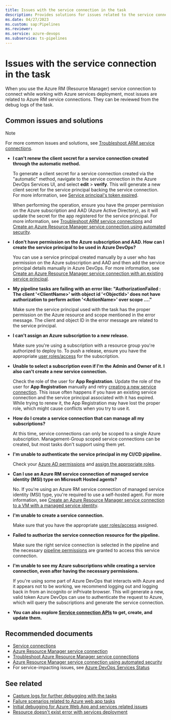 ```yaml
---
title: Issues with the service connection in the task
description: Provides solutions for issues related to the service connection in the task.
ms.date: 04/27/2023
ms.custom: sap:Pipelines
ms.reviewer: 
ms.service: azure-devops
ms.subservice: ts-pipelines
---
```

# Issues with the service connection in the task

When you use the Azure RM (Resource Manager) service connection to connect while working with Azure services deployment, most issues are related to Azure RM service connections. They can be reviewed from the debug logs of the task.

## Common issues and solutions

> [!NOTE]
> For more common issues and solutions, see [Troubleshoot ARM service connections](/azure/devops/pipelines/release/azure-rm-endpoint).

- **I can't renew the client secret for a service connection created through the automatic method.**

  To generate a client secret for a service connection created via the "automatic" method, navigate to the service connection in the Azure DevOps Services UI, and select **edit** > **verify**. This will generate a new client secret for the service principal backing the service connection. For more information, see [Service principal's token expired](/azure/devops/pipelines/release/azure-rm-endpoint#service-principals-token-expired).

  When performing the operation, ensure you have the proper permission on the Azure subscription and AAD (Azure Active Directory), as it will update the secret for the app registered for the service principal. For more information, see [Troubleshoot ARM service connections](/azure/devops/pipelines/release/azure-rm-endpoint#what-happens-when-you-create-a-resource-manager-service-connection) and [Create an Azure Resource Manager service connection using automated security](/azure/devops/pipelines/library/connect-to-azure#create-an-azure-resource-manager-service-connection-using-automated-security).

- **I don't have permission on the Azure subscription and AAD. How can I create the service principal to be used in Azure DevOps?**

  You can use a service principal created manually by a user who has permission on the Azure subscription and AAD and then add the service principal details manually in Azure DevOps. For more information, see [Create an Azure Resource Manager service connection with an existing service principal](/azure/devops/pipelines/library/connect-to-azure#create-an-azure-resource-manager-service-connection-with-an-existing-service-principal).

- **My pipeline tasks are failing with an error like: "AuthorizationFailed : The client '\<ClientName\>' with object id '\<ObjectId\>' does not have authorization to perform action '\<ActionName\>' over scope …."**

  Make sure the service principal used with the task has the proper permission on the Azure resource and scope mentioned in the error message. The client and object ID in the error message are related to the service principal.

- **I can't assign an Azure subscription to a new release.**

  Make sure you're using a subscription with a resource group you're authorized to deploy to. To push a release, ensure you have the appropriate [user roles/access](/azure/role-based-access-control/rbac-and-directory-admin-roles) for the subscription.  

- **Unable to select a subscription even if I'm the Admin and Owner of it. I also can't create a new service connection.**

  Check the role of the user for **App Registration**. Update the role of the user for **App Registration** manually and retry [creating a new service connection](/azure/devops/pipelines/library/service-endpoints). This issue often happens if you have an existing service connection and the service principal associated with it has expired. While trying to renew it, the App Registration may have lost the proper role, which might cause conflicts when you try to use it.  

- **How do I create a service connection that can manage all my subscriptions?**

  At this time, service connections can only be scoped to a single Azure subscription. Management-Group scoped service connections can be created, but most tasks don't support using them yet.

- **I'm unable to authenticate the service principal in my CI/CD pipeline.**

  Check your [Azure AD permissions](/azure/active-directory/develop/howto-create-service-principal-portal#check-azure-ad-permissions) and [assign the appropriate roles](/azure/active-directory/fundamentals/active-directory-users-assign-role-azure-portal).  

- **Can I use an Azure RM service connection of managed service identity (MSI) type on Microsoft Hosted agents?**

  No. If you're using an Azure RM service connection of managed service identity (MSI) type, you're required to use a self-hosted agent. For more information, see [Create an Azure Resource Manager service connection to a VM with a managed service identity](/azure/devops/pipelines/library/connect-to-azure#create-an-azure-resource-manager-service-connection-to-a-vm-with-a-managed-service-identity).  

- **I'm unable to create a service connection.**

  Make sure that you have the appropriate [user roles/access](/azure/role-based-access-control/rbac-and-directory-admin-roles) assigned.  

- **Failed to authorize the service connection resource for the pipeline.**

  Make sure the right service connection is selected in the pipeline and the necessary [pipeline permissions](/azure/devops/pipelines/library/service-endpoints#pipeline-permissions) are granted to access this service connection.  

- **I'm unable to see my Azure subscriptions while creating a service connection, even after having the necessary permissions.**

  If you're using some part of Azure DevOps that interacts with Azure and it appears not to be working, we recommend logging out and logging back in from an incognito or inPrivate browser. This will generate a new, valid token Azure DevOps can use to authenticate the request to Azure, which will query the subscriptions and generate the service connection.
  
- **You can also explore [Service connection APIs](/rest/api/azure/devops/serviceendpoint/endpoints) to get, create, and update them.**

## Recommended documents

- [Service connections](/azure/devops/pipelines/library/service-endpoints#use-a-service-connection)
- [Azure Resource Manager service connection](/azure/devops/pipelines/library/connect-to-azure)
- [Troubleshoot Azure Resource Manager service connections](/azure/devops/pipelines/release/azure-rm-endpoint)
- [Azure Resource Manager service connection using automated security](/azure/devops/pipelines/library/connect-to-azure)
- For service-impacting issues, see [Azure DevOps Services Status](https://status.dev.azure.com/)

## See related

- [Capture logs for further debugging with the tasks](logs-capture-further-debugging-tasks.md)
- [Failure scenarios related to Azure web app tasks](failure-scenarios-related-azure-web-app-tasks.md)
- [Initial debugging for Azure Web App and services related issues](initial-debugging-azure-web-app-services.md)
- [Resource doesn't exist error with services deployment](resource-not-exist-error-services-deployment.md)
